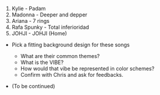 <!-- This is Chris's picked playlist -->
1. Kylie - Padam
2. Madonna - Deeper and depper
3. Ariana - 7 rings
4. Rafa Spunky - Total inferioridad
5. JOHJI - JOHJI (Home)

* Pick a fitting background design for these songs
  - What are their common themes? 
  - What is the VIBE? 
  - How would that vibe be represented in color schemes?
  - Confirm with Chris and ask for feedbacks.

* (To be continued)